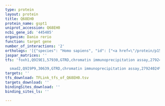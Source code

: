 ```yaml
---
type: protein
layout: protein
title: Q68EH0
protein_name: gspt1
uniprot_accession: Q68EH0
ncbi_gene_id: '445485'
organism: Danio rerio
function: target gene
number_of_interactions: '2'
orthologs: '[{"species": "Homo sapiens", "id": ["<a href=\"/protein/p15170\">P15170</a>", "<a href=\"/protein/q8iyd1\">Q8IYD1</a>"]}, {"species": "Mus musculus", "id": ["<a href=\"/protein/q149f3\">Q149F3</a>"]}, {"species": "Rattus norvegicus", "id": ["<a href=\"/protein/a0a096mje3\">A0A096MJE3</a>"]}, {"species": "Drosophila melanogaster", "id": ["M9PD08"]}, {"species": "Caenorhabditis elegans", "id": ["<a href=\"/protein/o45622\">O45622</a>"]}, {"species": "Saccharomyces cerevisiae", "id": ["<a href=\"/protein/p05453\">P05453</a>"]}]'
jaspar_matrices: ''
tfs: 'foxh1,Q9I9E1,57930,GTRD,chromatin immunoprecipitation assay,27924024%5Buid%5D,No

  smad2,Q9I9P9,30639,GTRD,chromatin immunoprecipitation assay,27924024%5Buid%5D,No'
targets: ''
tfs_download: TFLink_tfs_of_Q68EH0.tsv
targets_download: ''
bindingSites_download: ''
binding_sites_ls: ''

---
```

